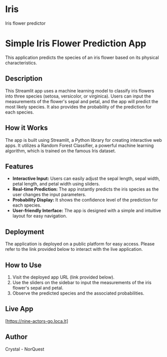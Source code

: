 # Iris
Iris flower predictor

# Simple Iris Flower Prediction App

This application predicts the species of an iris flower based on its physical characteristics.

## Description

This Streamlit app uses a machine learning model to classify iris flowers into three species (setosa, versicolor, or virginica). Users can input the measurements of the flower's sepal and petal, and the app will predict the most likely species. It also provides the probability of the prediction for each species.

## How it Works

The app is built using Streamlit, a Python library for creating interactive web apps. It utilizes a Random Forest Classifier, a powerful machine learning algorithm, which is trained on the famous Iris dataset.

## Features

- **Interactive Input:**  Users can easily adjust the sepal length, sepal width, petal length, and petal width using sliders.
- **Real-time Prediction:** The app instantly predicts the iris species as the user changes the input parameters.
- **Probability Display:** It shows the confidence level of the prediction for each species.
- **User-friendly Interface:** The app is designed with a simple and intuitive layout for easy navigation.


## Deployment

The application is deployed on a public platform for easy access. Please refer to the link provided below to interact with the live application.


## How to Use

1. Visit the deployed app URL (link provided below).
2. Use the sliders on the sidebar to input the measurements of the iris flower's sepal and petal.
3. Observe the predicted species and the associated probabilities.

## Live App

[https://nine-actors-go.loca.lt] 

## Author

Crystal - NorQuest


